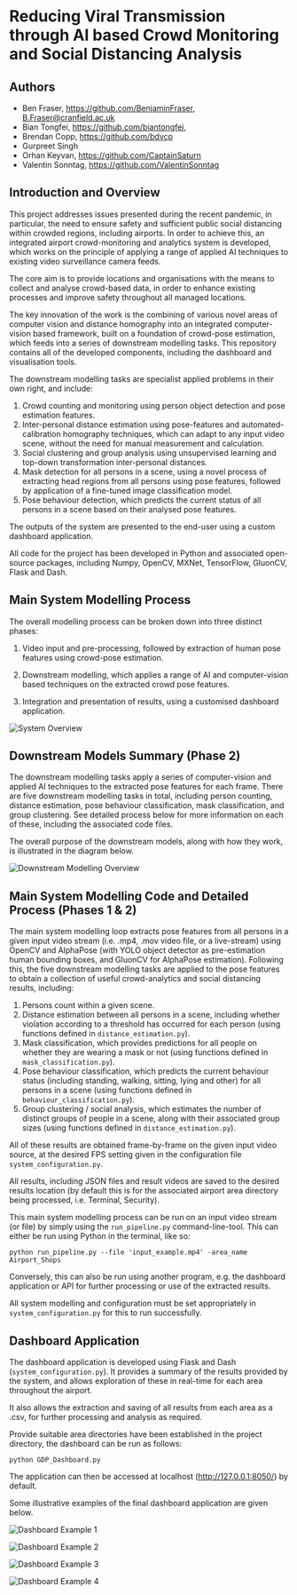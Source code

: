 # Reducing Viral Transmission through AI based Crowd Monitoring and Social Distancing Analysis

## Authors

- Ben Fraser, https://github.com/BenjaminFraser, B.Fraser@cranfield.ac.uk
- Bian Tongfei, https://github.com/biantongfei, 
- Brendan Copp, https://github.com/bdvcp
- Gurpreet Singh
- Orhan Keyvan, https://github.com/CaptainSaturn
- Valentin Sonntag, https://github.com/ValentinSonntag


## Introduction and Overview

This project addresses issues presented during the recent pandemic, in particular, the need to ensure safety and sufficient public social distancing within crowded regions, including airports. In order to achieve this, an integrated airport crowd-monitoring and analytics system is developed, which works on the principle of applying a range of applied AI techniques to existing video surveillance camera feeds. 

The core aim is to provide locations and organisations with the means to collect and analyse crowd-based data, in order to enhance existing processes and improve safety throughout all managed locations. 

The key innovation of the work is the combining of various novel areas of computer vision and distance homography into an integrated computer-vision based framework, built on a foundation of crowd-pose estimation, which feeds into a series of downstream modelling tasks. This repository contains all of the developed components, including the dashboard and visualisation tools.

The downstream modelling tasks are specialist applied problems in their own right, and include:

1. Crowd counting and monitoring using person object detection and pose estimation features.
2. Inter-personal distance estimation using pose-features and automated-calibration homography techniques, which can adapt to any input video scene, without the need for manual measurement and calculation.
3. Social clustering and group analysis using unsupervised learning and top-down transformation inter-personal distances.
4. Mask detection for all persons in a scene, using a novel process of extracting head regions from all persons using pose features, followed by application of a fine-tuned image classification model.
5. Pose behaviour detection, which predicts the current status of all persons in a scene based on their analysed pose features.

The outputs of the system are presented to the end-user using a custom dashboard application.

All code for the project has been developed in Python and associated open-source packages, including Numpy, OpenCV, MXNet, TensorFlow, GluonCV, Flask and Dash.


## Main System Modelling Process

The overall modelling process can be broken down into three distinct phases:

1. Video input and pre-processing, followed by extraction of human pose features using crowd-pose estimation.

2. Downstream modelling, which applies a range of AI and computer-vision based techniques on the extracted crowd pose features.

3. Integration and presentation of results, using a customised dashboard application.



![System Overview](examples/system_overview.jpg?raw=True "Simplified System Overview Diagram")


## Downstream Models Summary (Phase 2)

The downstream modelling tasks apply a series of computer-vision and applied AI techniques to the extracted pose features for each frame. There are five downstream modelling tasks in total, including person counting, distance estimation, pose behaviour classification, mask classification, and group clustering. See detailed process below for more information on each of these, including the associated code files.

The overall purpose of the downstream models, along with how they work, is illustrated in the diagram below.


![Downstream Modelling Overview](examples/downstream_models.jpg?raw=True "Illustration of the downstream modelling process")



## Main System Modelling Code and Detailed Process (Phases 1 & 2)

The main system modelling loop extracts pose features from all persons in a given input video stream (i.e. .mp4, .mov video file, or a live-stream) using OpenCV and AlphaPose (with YOLO object detector as pre-estimation human bounding boxes, and GluonCV for AlphaPose estimation). Following this, the five downstream modelling tasks are applied to the pose features to obtain a collection of useful crowd-analytics and social distancing results, including:

1. Persons count within a given scene.
2. Distance estimation between all persons in a scene, including whether violation according to a threshold has occurred for each person (using functions defined in `distance_estimation.py`).
3. Mask classification, which provides predictions for all people on whether they are wearing a mask or not (using functions defined in `mask_classification.py`).
4. Pose behaviour classification, which predicts the current behaviour status (including standing, walking, sitting, lying and other) for all persons in a scene (using functions defined in `behaviour_classification.py`).
5. Group clustering / social analysis, which estimates the number of distinct groups of people in a scene, along with their associated group sizes (using functions defined in `distance_estimation.py`).

All of these results are obtained frame-by-frame on the given input video source, at the desired FPS setting given in the configuration file `system_configuration.py`.

All results, including JSON files and result videos are saved to the desired results location (by default this is for the associated airport area directory being processed, i.e. Terminal, Security).

This main system modelling process can be run on an input video stream (or file) by simply using the `run_pipeline.py` command-line-tool. This can either be run using Python in the terminal, like so:

    python run_pipeline.py --file 'input_example.mp4' -area_name Airport_Shops

Conversely, this can also be run using another program, e.g. the dashboard application or API for further processing or use of the extracted results.

All system modelling and configuration must be set appropriately in `system_configuration.py` for this to run successfully.



## Dashboard Application

The dashboard application is developed using Flask and Dash (`system_configuration.py`). It provides a summary of the results provided by the system, and allows exploration of these in real-time for each area throughout the airport. 

It also allows the extraction and saving of all results from each area as a .csv, for further processing and analysis as required.

Provide suitable area directories have been established in the project directory, the dashboard can be run as follows:

    python GDP_Dashboard.py

The application can then be accessed at localhost (http://127.0.0.1:8050/) by default.

Some illustrative examples of the final dashboard application are given below.


![Dashboard Example 1](examples/dashboard_example.jpg?raw=True "Example of the dashboard design.")


![Dashboard Example 2](examples/dashboard_example_2.jpg?raw=True "Another example of the dashboard results (1).")


![Dashboard Example 3](examples/dashboard_example_3.jpg?raw=True "Another example of the dashboard results (2).")


![Dashboard Example 4](examples/dashboard_example_4.jpg?raw=True "Another example of the dashboard results (3).")
